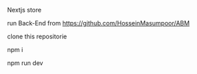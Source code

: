 Nextjs store

run Back-End from https://github.com/HosseinMasumpoor/ABM

clone this repositorie

npm i

npm run dev
